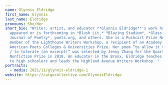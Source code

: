 ```yaml
---
name: Glynnis Eldridge
first_name: Glynnis
last_name: Eldridge
pronouns: She/Her
short_bio: "Writer, artist, and educator **Glynnis Eldridge**'s work has
  appeared or is forthcoming in *Blush Lit,* *Blazing Stadium*, *Glass: A
  Journal of Poetry*, poets.org, and others. She is a Pushcart Prize Nominee, a
  member of the Lighthouse Writers Workshop, a recipient of an Academy of
  American Poets Colleges & Universities Prize. Her poem “to allow it to happen
  / to tolerate (an excerpt)” was selected by Jenny Zhang for the Quarto
  Nonfiction Prize in 2018. An educator in the Bronx, Eldridge teaches writing
  to high schoolers and leads the Highland Avenue Writers Workshop. "
portraits:
  - media: 2021/11/glynnis-eldridge-1
website: https://cargocollective.com/GlynnisEldridge
---
```

